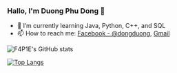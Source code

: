 ### Hallo, I'm Duong Phu Dong 👋


- 🌱 I’m currently learning Java, Python, C++, and SQL
- 📫 How to reach me:  [Facebook - @dongduong](https://www.facebook.com/profile.php?id=100005903026178), [Gmail](dongduong840@gmail.com)

![F4P1E's GitHub stats](https://github-readme-stats.vercel.app/api?username=F4P1E&show_icons=true&theme=radical)

[![Top Langs](https://github-readme-stats.vercel.app/api/top-langs/?username=F4P1E&langs_count=8)](https://github.com/F4P1E/github-readme-stats)
